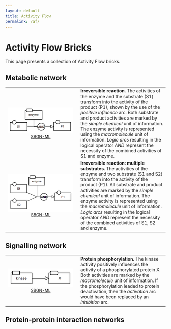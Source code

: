 ```yaml
---
layout: default
title: Activity Flow
permalink: /af/
---
```


# Activity Flow Bricks

This page presents a collection of Activity Flow bricks. 

## Metabolic network

<table>
    <tr>
    <td style="width:210px; text-align:center; font-size:90%;"><img src="../bricks/reaction/Reaction-AF01.01-IRR.png" width="205"/><br /><a href="/bricks/reaction/Reaction-AF01.01-IRR.sbgn">SBGN-ML</a> </td>
    <td style="vertical-align: middle; padding-left: 1em;"><strong>Irreversible reaction.</strong> The activities of the enzyme and the substrate (S1) transform into the activity of the product (P1), shown by the use of the <i>positive influence</i> arc. Both substrate and product activities are marked by the <i>simple chemical</i> unit of information. The enzyme activity is represented using the <i>macromolecule</i> unit of information. <i>Logic arcs</i> resulting in the logical operator <i>AND</i> represent the necessity of the combined activities of S1 and enzyme.</td>
    </tr>
    <tr>
    <td style="width:210px; text-align:center; font-size:90%;"><img src="../bricks/reaction/Reaction-AF02.01-IRR.png" width="205"/><br /><a href="/bricks/reaction/Reaction-AF02.01-IRR.sbgn">SBGN-ML</a> </td>
    <td style="vertical-align: middle; padding-left: 1em;"><strong>Irreversible reaction: multiple substrates.</strong>  The activities of the enzyme and two substrate (S1 and S2) transform into the activity of the product (P1). All substrate and product activities are marked by the <i>simple chemical</i> unit of information. The enzyme activity is represented using the <i>macromolecule</i> unit of information. <i>Logic arcs</i> resulting in the logical operator <i>AND</i> represent the necessity of the combined activities of S1, S2 and enzyme.</td>
    </tr>
</table>


## Signalling network

<table>
    <tr>
    <td style="width:210px; text-align:center; font-size:90%;"><img src="../bricks/proteinphosphorylation/ProteinPhosphorylation-AF01.01-hz.png" width="205"/><br /><a href="/bricks/proteinphosphorylation/ProteinPhosphorylation-AF01.01-hz.sbgn">SBGN-ML</a> </td>
    <td style="vertical-align: middle; padding-left: 1em;"><strong>Protein phosphorylation.</strong> The kinase activity positively influences the activity of a phosphorylated protein X. Both activities are marked by the <i>macromolecule</i> unit of information. If the phosphorylation leaded to protein deactivation, then the <i>activation</i> arc would have been replaced by an <i>inhibition</i> arc.</td>
    </tr>
</table>

## Protein-protein interaction networks


